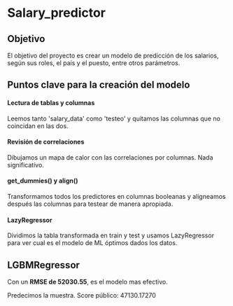 # Salary_predictor

## Objetivo

El objetivo del proyecto es crear un modelo de predicción de los salarios, según sus roles, el país y el puesto, entre otros parámetros. 


## Puntos clave para la creación del modelo

#### Lectura de tablas y columnas

Leemos tanto 'salary_data' como 'testeo' y quitamos las columnas que no coincidan en las dos.

#### Revisión  de correlaciones

Dibujamos un mapa de calor con las correlaciones por columnas. Nada significatívo.

#### get_dummies() y align()

Transformamos todos los predictores en columnas booleanas y aligneamos después las columnas para testear de manera apropiada.

#### LazyRegressor

Dividimos la tabla transformada en train y test y usamos LazyRegressor para ver cual es el modelo de ML óptimos dados los datos.


## LGBMRegressor 

Con un **RMSE de 52030.55**, es el modelo mas efectivo.

Predecimos la muestra.
Score público: 47130.17270



